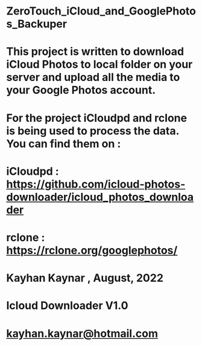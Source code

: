 # ZeroTouch_iCloud_and_GooglePhotos_Backuper

# This project is written to download iCloud Photos to local folder on your server and upload all the media to your Google Photos account.
# For the project iCloudpd and rclone is being used to process the data. You can find them on :
# iCloudpd : https://github.com/icloud-photos-downloader/icloud_photos_downloader
# rclone   : https://rclone.org/googlephotos/
#
#
# Kayhan Kaynar , August, 2022
# Icloud Downloader V1.0
# kayhan.kaynar@hotmail.com
